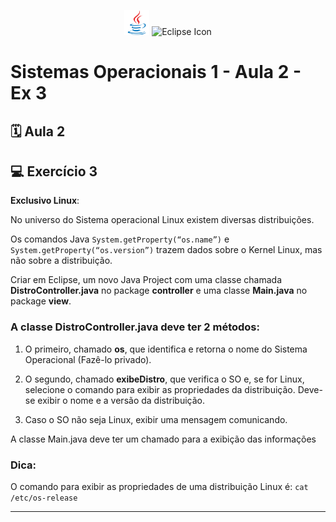 <p align="center">
  <img src="https://raw.githubusercontent.com/devicons/devicon/master/icons/java/java-original.svg" alt="Java Icon" height="40" width="40">
  <img src="https://cdn.jsdelivr.net/gh/devicons/devicon/icons/eclipse/eclipse-original.svg" alt="Eclipse Icon" height="40" width="40">
</p>

# Sistemas Operacionais 1 - Aula 2 - Ex 3

## 🗓️ Aula 2

## 💻 Exercício 3

**Exclusivo Linux**: 

No universo do Sistema operacional Linux existem diversas distribuições.

Os comandos Java ``System.getProperty(“os.name”)`` e ``System.getProperty(“os.version”)`` trazem dados sobre o Kernel Linux, mas não sobre a distribuição.

Criar em Eclipse, um novo Java Project com uma classe chamada **DistroController.java** no package **controller** e uma classe **Main.java** no package **view**.

### A classe DistroController.java deve ter 2 métodos:

1) O primeiro, chamado **os**, que identifica e retorna o nome do Sistema Operacional (Fazê-lo privado).

2) O segundo, chamado **exibeDistro**, que verifica o SO e, se for Linux, selecione o comando para exibir as propriedades da distribuição. Deve-se exibir o nome e a versão da distribuição.

3) Caso o SO não seja Linux, exibir uma mensagem comunicando.

A classe Main.java deve ter um chamado para a exibição das informações

### Dica:

O comando para exibir as propriedades de uma distribuição Linux é: ```cat /etc/os-release```

---
